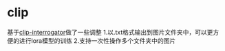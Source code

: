 # clip
基于[clip-interrogator](https://github.com/pharmapsychotic/clip-interrogator)做了一些调整
1.以.txt格式输出到图片文件夹中，可以更方便的进行lora模型的训练
2.支持一次性操作多个文件夹中的图片  
